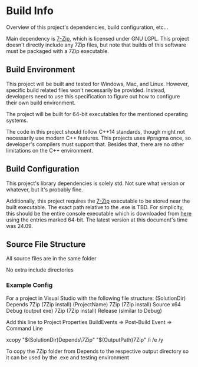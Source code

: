 # Build Info
Overview of this project's dependencies, build configuration, etc...

Main dependency is [7-Zip](https://www.7-zip.org), which is licensed under GNU LGPL. This project doesn't directly include any 7Zip files, but note that builds of this software must be packaged with a 7Zip executable.

## Build Environment
This project will be built and tested for Windows, Mac, and Linux. However, specific build related files won't necessarily be provided. Instead, developers need to use this specification to figure out how to configure their own build environment.

The project will be built for 64-bit executables for the mentioned operating systems.

The code in this project should follow C++14 standards, though might not necessarily use modern C++ features. This projects uses \#pragma once, so developer's compilers must support that. Besides that, there are no other limitations on the C++ environment.

## Build Configuration
This project's library dependencies is solely std. Not sure what version or whatever, but it's probably fine.

Additionally, this project requires the [7-Zip](https://www.7-zip.org) executable to be stored near the built executable. The exact path relative to the .exe is TBD. For simplicity, this should be the entire console executable which is downloaded from [here](https://www.7-zip.org/download.html) using the entries marked 64-bit. The latest version at this document's time was 24.09.

## Source File Structure
All source files are in the same folder

No extra include directories

### Example Config
For a project in Visual Studio with the following file structure:
	(SolutionDir)
		Depends
			7Zip
				(7Zip install)
		(ProjectName)
			7Zip
				(7Zip install)
			Source
		x64
			Debug
				(output exe)
				7Zip
					(7Zip install)
			Release
				(similar to Debug)

Add this line to Project Properties BuildEvents => Post-Build Event => Command Line

xcopy "$(SolutionDir)Depends\7Zip" "$(OutputPath)7Zip" /i /e /y

To copy the 7Zip folder from Depends to the respective output directory so it can be used by the .exe and testing environment